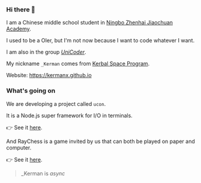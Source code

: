 ### Hi there 👋

I am a Chinese middle school student in [Ningbo Zhenhai Jiaochuan Academy](http://www.nbjc.net.cn).

I used to be a OIer, but I'm not now because I want to code whatever I want.

I am also in the group [*UniCoder*](https://github.com/UniCoderGroup).

My nickname `_Kerman` comes from [Kerbal Space Program](https://www.kerbalspaceprogram.com).

Website: https://kermanx.github.io

### What's going on

We are developing a project called `ucon`.

It is a Node.js super framework for I/O in terminals.

👉 See it [here](https://github.com/UniCoderGroup/ucon).

And RayChess is a game invited by us that can both be played on paper and computer.

👉 See it [here](https://github.com/UniCoderGroup/RayChess).

> _Kerman is *async*
